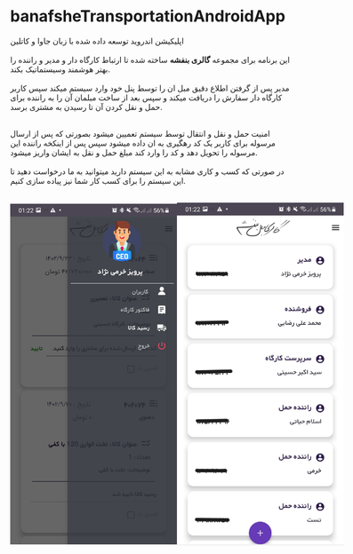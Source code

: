 # banafsheTransportationAndroidApp
اپلیکیشن اندروید توسعه داده شده با زبان جاوا و کاتلین 
<br/>
<br/>
این برنامه برای مجموعه **گالری بنفشه** ساخته شده تا ارتباط کارگاه دار و مدیر و راننده را بهتر هوشمند وسیستماتیک بکند.
<br/><br/>
مدیر پس از گرفتن اطلاع دقیق مبل ان را توسط پنل خود وارد سیستم میکند سپس کاربر کارگاه دار سفارش را دریافت میکند و سپس بعد از ساخت مبلمان آن را به راننده برای حمل و نقل کردن آن تا رسیدن به مشتری برسد.
<br/><br/>

امنیت حمل و نقل و انتقال توسط سیستم تعمیین میشود بصورتی که پس از ارسال مرسوله برای کاربر یک کد رهگیری به ان داده میشود سپس پس از اینکخه راننده این مرسوله را تحویل دهد و  کد را وارد کند مبلغ حمل و نقل به ایشان واریز میشود.
<br/>
<br/>
در صورتی که کسب و کاری مشابه به این سیستم دارید میتوانید به ما درخواست دهید تا این سیستم را برای کسب کار شما نیز پیاده سازی کنیم.
<br/><br/>
<div align="center" style="display:flex;flex-direction:row;align-items: center;">
    <img style="margin:10;" src="https://github.com/tohidnoori/banafsheTransportationAndroidApp/blob/main/4.jpg" width="300" alt="Image 2">
    <img style="margin:10;" src="https://github.com/tohidnoori/banafsheTransportationAndroidApp/blob/main/3.jpg" width="300" alt="Image 1">

   <div/>
<br/>
<br/>
<div align="center" style="display:flex;flex-direction:row;align-items: center;">
 <img style="margin:10;" src="https://github.com/tohidnoori/banafsheTransportationAndroidApp/blob/main/1.jpg" width="300" alt="Image 1">
  <img style="margin:10;" src="https://github.com/tohidnoori/banafsheTransportationAndroidApp/blob/main/2.jpg" width="300" alt="Image 2">

  <div/>
<br/>
<br/>
<br/>

